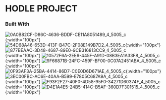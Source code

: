 # HODLE PROJECT


### Built With
![0A0B82CF-D86C-4636-BDDF-CE11A8051489_4_5005_c](https://github.com/andbardii/capstone-hodle/assets/126244632/92413e46-7850-4664-898f-32a22fb1d86c){:width="100px"}
![54D68A46-653D-413F-B47C-2F08E149B7D2_4_5005_c](https://github.com/andbardii/capstone-hodle/assets/126244632/e9f85fe7-a89f-48b2-9336-b4201a8fbe7f){:width="100px"}
![877BEAAC-3D48-4687-89E0-9CB316813CC9_4_5005_c](https://github.com/andbardii/capstone-hodle/assets/126244632/1856a6f3-af2c-421f-bb02-6deb0ede54fb){:width="100px"}
![10572F6A-2EE6-445F-A91D-08B3EA1A33F8_4_5005_c](https://github.com/andbardii/capstone-hodle/assets/126244632/f5b0aaf5-4dbf-4ef5-89b2-4b671e340046){:width="100px"}
![9F66871B-24FC-459F-BF00-0C07A2451ABA_4_5005_c](https://github.com/andbardii/capstone-hodle/assets/126244632/974ce35f-9673-4b2c-8152-f5bc182cc609){:width="100px"}
![0F93AF3A-25BA-4414-86D7-C0E0D6D671AE_4_5005_c](https://github.com/andbardii/capstone-hodle/assets/126244632/cf5cf2b5-a799-42b5-a660-0aef70e91ac0){:width="100px"}
![3EC00FBC-AC6E-40AA-B599-E7805C687A9A_4_5005_c](https://github.com/andbardii/capstone-hodle/assets/126244632/ae61c82d-19ae-4e02-8fe1-f91ffc5d1f82){:width="100px"}
![F93F2F27-40F0-4D58-95F0-34271D60374F_4_5005_c](https://github.com/andbardii/capstone-hodle/assets/126244632/04f846f4-665b-4b73-bf41-57b8bd1bbda3){:width="100px"}
![D4E1A4E5-24B5-414C-B5AF-360D7F301515_4_5005_c](https://github.com/andbardii/capstone-hodle/assets/126244632/2903b7b7-384a-4e16-9739-882f69dbfeed){:width="100px"}
